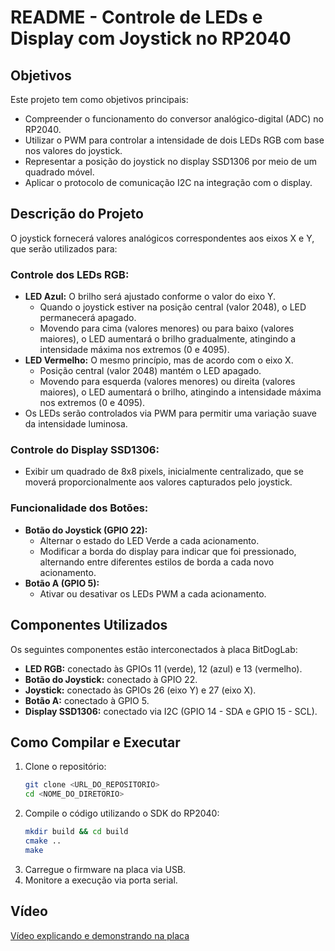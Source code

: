﻿# README - Controle de LEDs e Display com Joystick no RP2040

## Objetivos
Este projeto tem como objetivos principais:
- Compreender o funcionamento do conversor analógico-digital (ADC) no RP2040.
- Utilizar o PWM para controlar a intensidade de dois LEDs RGB com base nos valores do joystick.
- Representar a posição do joystick no display SSD1306 por meio de um quadrado móvel.
- Aplicar o protocolo de comunicação I2C na integração com o display.

## Descrição do Projeto

O joystick fornecerá valores analógicos correspondentes aos eixos X e Y, que serão utilizados para:

### Controle dos LEDs RGB:
- **LED Azul:** O brilho será ajustado conforme o valor do eixo Y.
  - Quando o joystick estiver na posição central (valor 2048), o LED permanecerá apagado.
  - Movendo para cima (valores menores) ou para baixo (valores maiores), o LED aumentará o brilho gradualmente, atingindo a intensidade máxima nos extremos (0 e 4095).
- **LED Vermelho:** O mesmo princípio, mas de acordo com o eixo X.
  - Posição central (valor 2048) mantém o LED apagado.
  - Movendo para esquerda (valores menores) ou direita (valores maiores), o LED aumentará o brilho, atingindo a intensidade máxima nos extremos (0 e 4095).
- Os LEDs serão controlados via PWM para permitir uma variação suave da intensidade luminosa.

### Controle do Display SSD1306:
- Exibir um quadrado de 8x8 pixels, inicialmente centralizado, que se moverá proporcionalmente aos valores capturados pelo joystick.

### Funcionalidade dos Botões:
- **Botão do Joystick (GPIO 22):**
  - Alternar o estado do LED Verde a cada acionamento.
  - Modificar a borda do display para indicar que foi pressionado, alternando entre diferentes estilos de borda a cada novo acionamento.
- **Botão A (GPIO 5):**
  - Ativar ou desativar os LEDs PWM a cada acionamento.

## Componentes Utilizados

Os seguintes componentes estão interconectados à placa BitDogLab:
- **LED RGB:** conectado às GPIOs 11 (verde), 12 (azul) e 13 (vermelho).
- **Botão do Joystick:** conectado à GPIO 22.
- **Joystick:** conectado às GPIOs 26 (eixo Y) e 27 (eixo X).
- **Botão A:** conectado à GPIO 5.
- **Display SSD1306:** conectado via I2C (GPIO 14 - SDA e GPIO 15 - SCL).

## Como Compilar e Executar

1. Clone o repositório:
   ```bash
   git clone <URL_DO_REPOSITORIO>
   cd <NOME_DO_DIRETORIO>
   ```
2. Compile o código utilizando o SDK do RP2040:
   ```bash
   mkdir build && cd build
   cmake ..
   make
   ```
3. Carregue o firmware na placa via USB.
4. Monitore a execução via porta serial.

## Vídeo
[Vídeo explicando e demonstrando na placa](https://drive.google.com/file/d/1kTXzm-EajKYDblvWpIPGfAOWL3XpynYf/view?usp=sharing)
